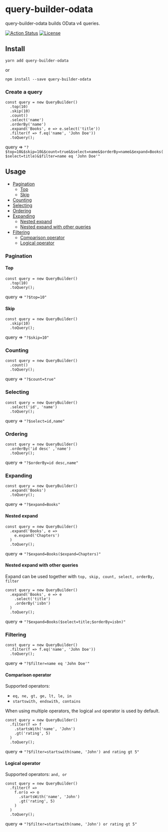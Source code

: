 # query-builder-odata

query-builder-odata builds OData v4 queries.

[![Action Status](https://github.com/xiadevisser/query-builder-odata/actions/workflows/build.yml/badge.svg)](https://github.com/xiadevisser/query-builder-odata)
[![License](https://img.shields.io/github/license/xiadevisser/query-builder-odata)](/LICENSE)

## Install

```
yarn add query-builder-odata
```

or

```
npm install --save query-builder-odata
```

### Create a query

```
const query = new QueryBuilder()
  .top(10)
  .skip(10)
  .count()
  .select('name')
  .orderBy('name')
  .expand('Books', e => e.select('title'))
  .filter(f => f.eq('name', 'John Doe'))
  .toQuery();
```
query => `"?$top=10&$skip=10&$count=true&$select=name&$orderBy=name&$expand=Books($select=title)&$filter=name eq 'John Doe'"`

## Usage

- [Pagination](#pagination)
  - [Top](#top)
  - [Skip](#skip)
- [Counting](#counting)
- [Selecting](#selecting)
- [Ordering](#ordering)
- [Expanding](#expanding)
  - [Nested expand](#nested-expand)
  - [Nested expand with other queries](#nested-expand-with-other-queries)
- [Filtering](#filtering)
  - [Comparison operator](#comparison-operator)
  - [Logical operator](#logical-operator)


### Pagination

#### Top

```
const query = new QueryBuilder()
  .top(10)
  .toQuery();
```

query => `"?$top=10"`

#### Skip

```
const query = new QueryBuilder()
  .skip(10)
  .toQuery();
```

query => `"?$skip=10"`

### Counting

```
const query = new QueryBuilder()
  .count()
  .toQuery();
```

query => `"?$count=true"`

### Selecting

```
const query = new QueryBuilder()
  .select('id', 'name')
  .toQuery();
```

query => `"?$select=id,name"`

### Ordering

```
const query = new QueryBuilder()
  .orderBy('id desc' ,'name')
  .toQuery();
```

query => `"?$orderBy=id desc,name"`

### Expanding

```
const query = new QueryBuilder()
  .expand('Books')
  .toQuery();
```

query => `"?$expand=Books"`

#### Nested expand

```
const query = new QueryBuilder()
  .expand('Books', e =>
    e.expand('Chapters')
  )
  .toQuery();
```

query => `"?$expand=Books($expand=Chapters)"`

#### Nested expand with other queries

Expand can be used together with `top, skip, count, select, orderBy, filter`

```
const query = new QueryBuilder()
  .expand('Books', e => e
    .select('title')
    .orderBy('isbn')
  )
  .toQuery();
```

query => `"?$expand=Books($select=title;$orderBy=isbn)"`

### Filtering

```
const query = new QueryBuilder()
  .filter(f => f.eq('name', 'John Doe'))
  .toQuery();
```

query => `"?$filter=name eq 'John Doe'"`

#### Comparison operator

Supported operators:
- `eq, ne, gt, ge, lt, le, in`
- `startswith, endswith, contains`

When using multiple operators, the logical `and` operator is used by default.

```
const query = new QueryBuilder()
  .filter(f => f
    .startsWith('name', 'John')
    .gt('rating', 5)
  )
  .toQuery();
```

query => `"?$filter=startswith(name, 'John') and rating gt 5"`

#### Logical operator

Supported operators: `and, or`

```
const query = new QueryBuilder()
  .filter(f =>
    f.or(o => o
      .startsWith('name', 'John')
      .gt('rating', 5)
    )
  )
  .toQuery();
```

query => `"?$filter=startswith(name, 'John') or rating gt 5"`
